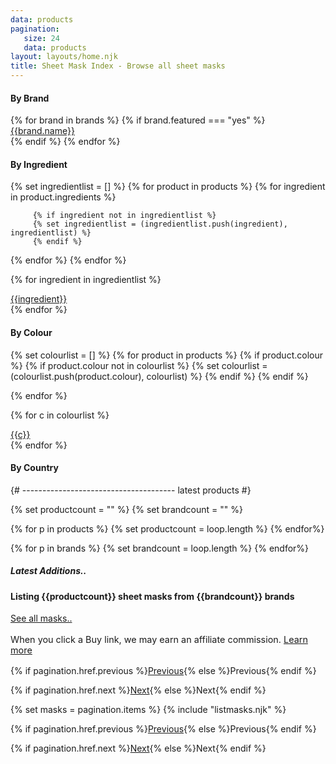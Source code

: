 ```yaml
---
data: products
pagination: 
   size: 24
   data: products
layout: layouts/home.njk
title: Sheet Mask Index - Browse all sheet masks
---
```


<div class="row">
   <div class="col-md-3 leftcol">

<h4 class="neutron">By Brand</h4>
<div class="row">
{% for brand in brands %}
{% if brand.featured === "yes" %}
<div class="col-4 product__set">
<a href="/sheet-masks/{{brand.name|slug|replace("'","")}}/" class="btn btn">
{{brand.name}}
</a>
</div>
{% endif   %}
{% endfor %}


<h4 class="neutron">By Ingredient</h4>
{% set ingredientlist = [] %}
{% for product in products %}
{% for ingredient in product.ingredients %}

         {% if ingredient not in ingredientlist %}
         {% set ingredientlist = (ingredientlist.push(ingredient), ingredientlist) %}
         {% endif %}

{% endfor %}
{% endfor %}

{% for ingredient in ingredientlist %}
<div class="col-4 product__set">
<a href="/sheet-masks/ingredients/{{ingredient|slug}}/" class="btn btn">
{{ingredient}}
</a>
</div>
{% endfor %}


<h4 class="neutron">By Colour</h4>
{% set colourlist = [] %}
{% for product in products %}
{% if product.colour %}
{% if product.colour not in colourlist %}
         {% set colourlist = (colourlist.push(product.colour), colourlist) %}
{% endif %}
{% endif %}

{% endfor %}

{% for c in colourlist %}
<div class="col-4 product__set">
<a href="/sheet-masks/colours/{{c|slug}}/" class="btn btn">
{{c}}
</a>
</div>
{% endfor %}


<h4 class="neutron">By Country</h4>

</div>

   </div>

   <div class="col-md-9 order-first order-md-last">
   {# -------------------------------------- latest products #}

{% set productcount = "" %}
{% set brandcount = "" %}

{% for p in products %}
{% set productcount = loop.length %}
{% endfor%}

{% for p in brands %}
{% set brandcount = loop.length %}
{% endfor%}


<div class="row index-header">
<div class="col col-xs-6 col-sm-6 col-lg-3 col-md-3 d-flex order-2 order-md-1 align-items-center">
<h5 class="neutron">Latest Additions..</h5>
</div>

<div class="col-12 col-sm-12 col-md-6 order-1 order-md-2 align-items-center">
  <h4 class="text-center">Listing <span>{{productcount}}</span> sheet masks from <span>{{brandcount}}</span> brands</h4>
  </div>


<div class="col col-xs-6 col-sm-6 col-lg-3 col-md-3 d-flex justify-content-end order-3 order-md-3 align-items-center">
    <a href="/sheet-masks/" class="btn btn-outline-secondary">See all masks..</a>
</div>
</div>

<p class="text-center" style="max-width: 100%;font-size: .9rem;padding: 2px 0;">When you click a Buy link, we may earn an affiliate commission. <a href="">Learn more</a></p>




<div class="row pagination justify-content-between">

<div class="col-3 pagination__item pagination__prev">
  <p class="text-center"> {% if pagination.href.previous %}<a href="{{ pagination.href.previous }}" class="text-center">Previous</a>{% else %}<span class="text-center">Previous</span>{% endif %}</p>
</div>

<div class="col-3 text-center pagination__item pagination__next">
  <p class="text-center"> {% if pagination.href.next %}<a href="{{ pagination.href.next }}" class="text-center">Next</a>{% else %}<span class="text-center">Next</span>{% endif %}</p>
</div>

</div>

   {% set masks = pagination.items %}
{% include "listmasks.njk" %}

<div class="row pagination justify-content-between">

<div class="col-3 pagination__item pagination__prev">
  <p class="text-center"> {% if pagination.href.previous %}<a href="{{ pagination.href.previous }}" class="text-center">Previous</a>{% else %}<span class="text-center">Previous</span>{% endif %}</p>
</div>

<div class="col-3 text-center pagination__item pagination__next">
  <p class="text-center"> {% if pagination.href.next %}<a href="{{ pagination.href.next }}" class="text-center">Next</a>{% else %}<span class="text-center">Next</span>{% endif %}</p>
</div>

</div>

   </div>
</div>